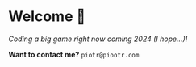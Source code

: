 # Welcome 👋
*Coding a big game right now coming 2024 (I hope...)!*

**Want to contact me?**
`piotr@piootr.com`
